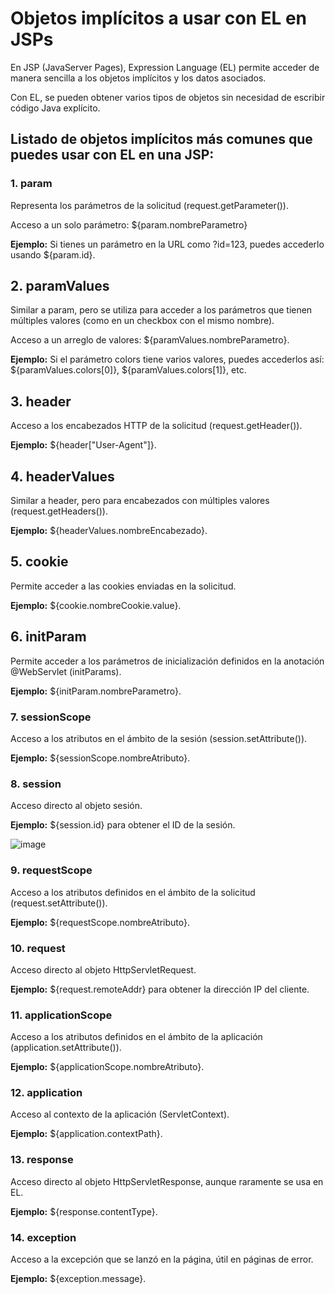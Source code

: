 # Objetos implícitos a usar con EL en JSPs

En JSP (JavaServer Pages), Expression Language (EL) permite acceder de manera sencilla a los objetos implícitos y los datos asociados.

Con EL, se pueden obtener varios tipos de objetos sin necesidad de escribir código Java explícito.

## Listado de objetos implícitos más comunes que puedes usar con EL en una JSP:

### 1. param
Representa los parámetros de la solicitud (request.getParameter()).

Acceso a un solo parámetro: ${param.nombreParametro}

**Ejemplo:** Si tienes un parámetro en la URL como ?id=123, puedes accederlo usando ${param.id}.


## 2. paramValues
Similar a param, pero se utiliza para acceder a los parámetros que tienen múltiples valores (como en un checkbox con el mismo nombre).

Acceso a un arreglo de valores: ${paramValues.nombreParametro}.

**Ejemplo:** Si el parámetro colors tiene varios valores, puedes accederlos así: ${paramValues.colors[0]}, ${paramValues.colors[1]}, etc.

## 3. header
Acceso a los encabezados HTTP de la solicitud (request.getHeader()).

**Ejemplo:** ${header["User-Agent"]}.

## 4. headerValues
Similar a header, pero para encabezados con múltiples valores (request.getHeaders()).

**Ejemplo:** ${headerValues.nombreEncabezado}.

## 5. cookie
Permite acceder a las cookies enviadas en la solicitud.

**Ejemplo:** ${cookie.nombreCookie.value}.

## 6. initParam
Permite acceder a los parámetros de inicialización definidos en la anotación @WebServlet (initParams).

**Ejemplo:** ${initParam.nombreParametro}.

### 7. sessionScope
Acceso a los atributos en el ámbito de la sesión (session.setAttribute()).

**Ejemplo:** ${sessionScope.nombreAtributo}.

### 8. session
Acceso directo al objeto sesión.

**Ejemplo:** ${session.id} para obtener el ID de la sesión.

![image](https://github.com/user-attachments/assets/0dad4b3a-46e1-44aa-a540-9ae6df411790)

### 9. requestScope
Acceso a los atributos definidos en el ámbito de la solicitud (request.setAttribute()).

**Ejemplo:** ${requestScope.nombreAtributo}.

### 10. request
Acceso directo al objeto HttpServletRequest.

**Ejemplo:** ${request.remoteAddr} para obtener la dirección IP del cliente.

### 11. applicationScope
Acceso a los atributos definidos en el ámbito de la aplicación (application.setAttribute()).

**Ejemplo:** ${applicationScope.nombreAtributo}.

### 12. application
Acceso al contexto de la aplicación (ServletContext).

**Ejemplo:** ${application.contextPath}.

### 13. response
Acceso directo al objeto HttpServletResponse, aunque raramente se usa en EL.

**Ejemplo:** ${response.contentType}.

### 14. exception
Acceso a la excepción que se lanzó en la página, útil en páginas de error.

**Ejemplo:** ${exception.message}.
